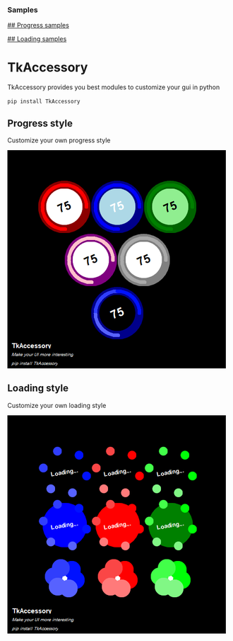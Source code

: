 ### Samples
[## Progress samples](https://github.com/SingleStar2023/TkAccessory/tree/progress-samples)

[## Loading samples](https://github.com/SingleStar2023/TkAccessory/tree/loading-samples)

# TkAccessory
TkAccessory provides you best modules to customize your gui in python

`pip install TkAccessory`

## Progress style 

Customize your own progress style

![Progress Style](TkToolsProgress.png)


## Loading style

Customize your own loading style

![Loading Style](TkToolsLoading.png)
